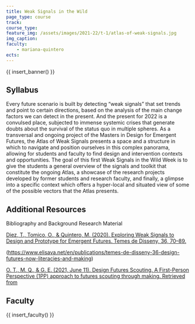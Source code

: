 ```yaml
---
title: Weak Signals in the Wild
page_type: course
track:
course_type:
feature_img: /assets/images/2021-22/t-1/atlas-of-weak-signals.jpg
img_caption: 
faculty: 
    - mariana-quintero
ects:
---
```


{{ insert_banner() }}

## Syllabus 

Every future scenario is built by detecting “weak signals” that set trends and point to certain directions, based on the analysis of the main change factors we can detect in the present. And the present for 2022 is a convulsed place, subjected to immense systemic crises that generate doubts about the survival of the status quo in multiple spheres.
As a transversal and ongoing project of the Masters in Design for Emergent Futures, the Atlas of Weak Signals presents a space and a structure in which to navigate and position ourselves in this complex panorama, allowing for students and faculty to find design and intervention contexts and opportunities.
The goal of this first Weak Signals in the Wild Week is to give the students a general overview of the signals and toolkit that constitute the ongoing Atlas, a showcase of the research projects developed by former students and research faculty, and finally, a glimpse into a specific context which offers a hyper-local and situated view of some of the possible vectors that the Atlas presents.

## Additional Resources

Bibliography and Background Research Material

 [Diez, T., Tomico, O., & Quintero, M. (2020). Exploring Weak Signals to Design and Prototype for Emergent Futures. Temes de Disseny, 36, 70–89.]( https://doi.org/10.46467/tdd36.2020.70-89)

(https://www.elisava.net/en/publications/temes-de-disseny-36-design-futures-now-literacies-and-making)

 [O. T., M. Q., & G. E. (2021, June 11). Design Futures Scouting. A First-Person Perspective (1PP) approach to futures scouting through making. Retrieved from](http://www.fuel4design.org/index.php/design-futures-scouting/)


## Faculty

{{ insert_faculty() }}
